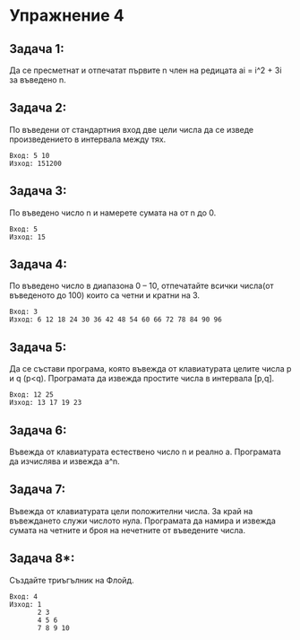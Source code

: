 # Упражнение 4

## Задача 1:

Да се пресметнат и отпечатат първите n член на редицата ai = i^2 + 3i за въведено n.

## Задача 2:

По въведени от стандартния вход две цели числа да се изведе произведението в интервала между тях.

```
Вход: 5 10
Изход: 151200
```

## Задача 3:

По въведено число n и намерете сумата на от n  до 0.

 ```
Вход: 5
Изход: 15
 ```

## Задача 4:

По въведено число в диапазона 0 – 10, отпечатайте всички  числа(от въведеното до 100) които са четни и кратни на 3.

 ```
Вход: 3
Изход: 6 12 18 24 30 36 42 48 54 60 66 72 78 84 90 96
 ```

## Задача 5:

Да се състави програма, която въвежда от клавиатурата целите числа p и q (p<q). Програмата да извежда простите числа в интервала [p,q].

```
Вход: 12 25
Изход: 13 17 19 23
```

## Задача 6:

Въвежда от клавиатурата естествено число n и реално a. Програмата да изчислява и извежда а^n.

## Задача 7:

Въвежда от клавиатурата цели положителни числа. За край на въвеждането служи числото нула. Програмата да намира и извежда сумата на четните и броя на нечетните от въведените числа.

## Задача 8*:

Създайте триъгълник на Флойд.

```
Вход: 4
Изход: 1
       2 3
       4 5 6
       7 8 9 10
```

